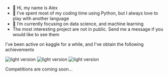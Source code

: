 - 👋 Hi, my name is Alex
- 👀 I’ve spent most of my coding time using Python, but I always love to play with another language
- 🌱 I’m currently focusing on data science, and machine learning
- The most interesting project are not in public. Send me a message if you would like to see them

I've been active on kaggle for a while, and I've obtain the following achievements

![light version](https://road-to-kaggle-grandmaster.vercel.app/api/badges/alexandrepetit881234/dataset/light)
![light version](https://road-to-kaggle-grandmaster.vercel.app/api/badges/alexandrepetit881234/notebook/light)
![light version](https://road-to-kaggle-grandmaster.vercel.app/api/badges/alexandrepetit881234/discussion/light)

Competitions are coming soon...

<!---
alex88kr/alex88kr is a ✨ special ✨ repository because its `README.md` (this file) appears on your GitHub profile.
You can click the Preview link to take a look at your changes.
--->
